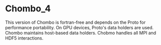 # Chombo_4
This version of Chombo is fortran-free and depends on the Proto for performance portability.
On GPU devices, Proto's data holders are used.  Chombo maintains host-based data holders.   Chobmo 
handles all MPI and HDF5 interactions.
